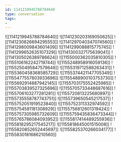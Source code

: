 ```yaml
---
id: 1141219945788784640
type: conversation
tags:
- 
---
```

![[1141219945788784640]]
![[1141230203169050625]]
![[1141230826694295553]]
![[1141297040347074560]]
![[1141298009843601409]]
![[1141299088815775745]]
![[1141299652635107329]]
![[1141300327175639041]]
![[1141305026389786624]]
![[1155000362035810305]]
![[1155106162242719744]]
![[1155248958916059136]]
![[1155250495847579648]]
![[1155319712588263431]]
![[1155360458368585729]]
![[1155374421147705349]]
![[1155477557803933696]]
![[1155488900103753730]]
![[1155692914887942145]]
![[1155703175552425985]]
![[1155703839527325696]]
![[1155705733448687616]]
![[1155706103277281281]]
![[1155720813225680897]]
![[1155735558787743751]]
![[1155739650545217537]]
![[1155752051919523840]]
![[1155752311332974592]]
![[1155754581181308929]]
![[1155756812601319424]]
![[1155757305985732609]]
![[1155759435836473344]]
![[1155765786084093952]]
![[1155817414489255936]]
![[1155818295217545217]]
![[1155818645001515008]]
![[1155820852652445697]]
![[1155825370266034177]]
![[1155830181686210560]]

